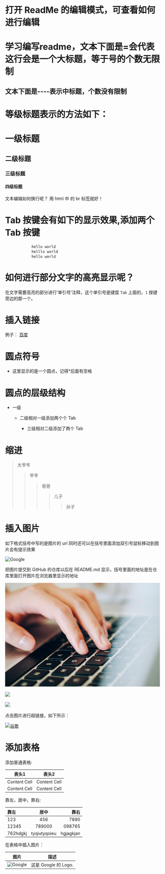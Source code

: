 打开 ReadMe 的编辑模式，可查看如何进行编辑
=====

学习编写readme，文本下面是=会代表这行会是一个大标题，等于号的个数无限制
==

文本下面是----表示中标题，个数没有限制
-----

等级标题表示的方法如下：
=

#  一级标题
##  二级标题
###  三级标题
####  四级标题

文本编辑如何换行呢？ 用 html 中 的 br 标签就好！</br>

Tab 按键会有如下的显示效果,添加两个 Tab 按键
===

                hello world
                helllo world
                hello world
      
      
如何进行部分文字的高亮显示呢？
=

在文字需要高亮的部分进行‘单引号’注释，这个单引号是键盘 `Tab` 上面的，`1` 按键旁边的那一个。</br>

插入链接
=
例子： [百度](www.baidu.com "百度链接")  

圆点符号
===

* 这里显示的是一个圆点，记得*后面有空格

圆点的层级结构
====

* 一级

    * 二级相对一级添加两个个 Tab

        * 三级相对二级添加了两个 Tab
  
  
 缩进
 ==
 >太爷爷
 >>爷爷
 >>>爸爸
 >>>>儿子
 >>>>>孙子
 
 插入图片
 ===
 
 如下格式括号中写的是图片的 url 同时还可以在括号里面添加双引号鼠标移动到图片会有提示效果
 
 ![Google](https://www.google.com/images/branding/googlelogo/1x/googlelogo_color_272x92dp.png "谷歌 logo")
 
 把图片提交到 GitHub 的仓库以后在 README.md 显示，括号里面的地址是在仓库里面打开图片在浏览器里显示的地址
 
 ![](https://github.com/kickcodeman/Readme/blob/master/pics/11790.jpg)
 
 ![](https://github.com/kickcodeman/Readme/blob/master/pics/19302.jpg)
 
 ![](https://github.com/kickcodeman/Readme/blob/master/pics/92776.jpg)
  
 点击图片进行超链接，如下所示：
 
 [![谷歌](https://www.google.com/images/branding/googlelogo/1x/googlelogo_color_272x92dp.png "点击进入谷歌")](https://www.google.com)
 
 添加表格
 ===
 添加普通表格:</br>
 
| 表头1  | 表头2|
| ------------- | --------------|
| Content Cell  | Content Cell  |
| Content Cell  | Content Cell  |
 
 靠左，居中，靠右:</br>
 
 | 靠左| 居中 | 靠右 |
 | :--- | :---: | ---: |
 | 123 | 456 | 7890 |
 | 12345 | 789000 | 098765|
 | 762hdgkj | tyqiutyqoieu | hgjagkjan |
 
在表格中插入图片：</br>

| 图片 | 描述|
| ---- | -----|
![Google](https://www.google.com/images/branding/googlelogo/1x/googlelogo_color_272x92dp.png) | 这是 Google 的 Logo. 
 

 
 


 
 
 












